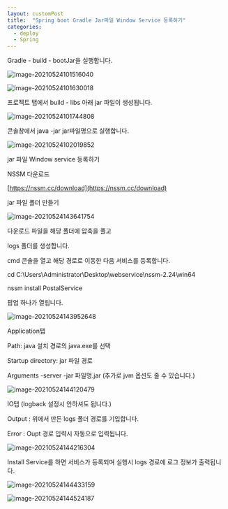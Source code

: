 ```yaml
---
layout: customPost
title:  "Spring boot Gradle Jar파일 Window Service 등록하기"
categories: 
  - deploy
  - Spring
---
```

Gradle - build - bootJar을 실행합니다.

![image-20210524101516040](https://cdn.jsdelivr.net/gh/donghyeok-dev/donghyeok-dev.github.io@master/assets/images/posts/image-20210524101516040.png)



![image-20210524101630018](https://cdn.jsdelivr.net/gh/donghyeok-dev/donghyeok-dev.github.io@master/assets/images/posts/image-20210524101630018.png)



프로젝트 탭에서 build - libs 아래 jar 파일이 생성됩니다.

![image-20210524101744808](https://cdn.jsdelivr.net/gh/donghyeok-dev/donghyeok-dev.github.io@master/assets/images/posts/image-20210524101744808.png)



콘솔창에서 java -jar jar파일명으로 실행합니다.

![image-20210524102019852](https://cdn.jsdelivr.net/gh/donghyeok-dev/donghyeok-dev.github.io@master/assets/images/posts/image-20210524102019852.png)



jar 파일 Window service 등록하기

NSSM 다운로드

[https://nssm.cc/download](https://nssm.cc/download)



jar 파일 폴더 만들기

<img src="https://cdn.jsdelivr.net/gh/donghyeok-dev/donghyeok-dev.github.io@master/assets/images/posts/image-20210524143641754.png" alt="image-20210524143641754"  />



다운로드 파일을 해당 폴더에 압축을 풀고 

logs 폴더를 생성합니다.

cmd 콘솔을 열고 해당 경로로 이동한 다음 서비스를 등록합니다.

cd C:\Users\Administrator\Desktop\webservice\nssm-2.24\win64

nssm install PostalService

팝업 하나가 열립니다.

![image-20210524143952648](https://cdn.jsdelivr.net/gh/donghyeok-dev/donghyeok-dev.github.io@master/assets/images/posts/image-20210524143952648.png)



Application탭

Path: java 설치 경로의 java.exe를 선택

Startup directory: jar 파일 경로

Arguments -server -jar 파일명.jar   (추가로 jvm 옵션도 줄 수 있습니다.)

![image-20210524144120479](https://cdn.jsdelivr.net/gh/donghyeok-dev/donghyeok-dev.github.io@master/assets/images/posts/image-20210524144120479.png)

IO탭 (logback 설정시 안하셔도 됩니다.)

Output :  위에서 만든 logs 폴더 경로를 기입합니다.

Error  : Oupt 경로 입력시 자동으로 입력됩니다.

![image-20210524144216304](https://cdn.jsdelivr.net/gh/donghyeok-dev/donghyeok-dev.github.io@master/assets/images/posts/image-20210524144216304.png)



Install Service를 하면 서비스가 등록되며 실행시 logs 경로에 로그 정보가 출력됩니다.

![image-20210524144433159](https://cdn.jsdelivr.net/gh/donghyeok-dev/donghyeok-dev.github.io@master/assets/images/posts/image-20210524144433159.png)

![image-20210524144524187](https://cdn.jsdelivr.net/gh/donghyeok-dev/donghyeok-dev.github.io@master/assets/images/posts/image-20210524144524187.png)
